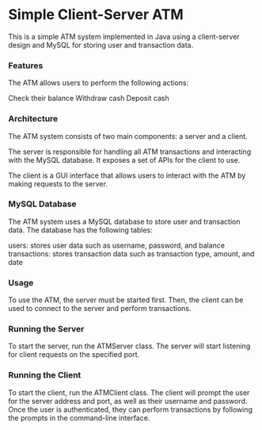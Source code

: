 # Simple Client-Server ATM
This is a simple ATM system implemented in Java using a client-server design and MySQL for storing user and transaction data.

### Features
The ATM allows users to perform the following actions:

Check their balance
Withdraw cash
Deposit cash

### Architecture
The ATM system consists of two main components: a server and a client.

The server is responsible for handling all ATM transactions and interacting with the MySQL database. It exposes a set of APIs for the client to use.

The client is a GUI interface that allows users to interact with the ATM by making requests to the server.

### MySQL Database
The ATM system uses a MySQL database to store user and transaction data. The database has the following tables:

users: stores user data such as username, password, and balance
transactions: stores transaction data such as transaction type, amount, and date

### Usage
To use the ATM, the server must be started first. Then, the client can be used to connect to the server and perform transactions.

### Running the Server
To start the server, run the ATMServer class. The server will start listening for client requests on the specified port.

### Running the Client
To start the client, run the ATMClient class. The client will prompt the user for the server address and port, as well as their username and password. Once the user is authenticated, they can perform transactions by following the prompts in the command-line interface.








